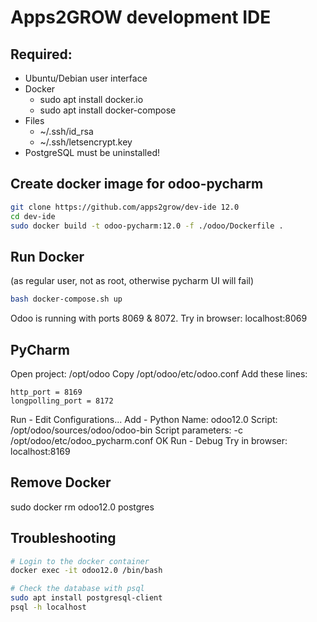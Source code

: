 # Apps2GROW development IDE

## Required:
- Ubuntu/Debian user interface
- Docker
  - sudo apt install docker.io
  - sudo apt install docker-compose
- Files
  - ~/.ssh/id_rsa
  - ~/.ssh/letsencrypt.key
- PostgreSQL must be uninstalled! 

## Create docker image for odoo-pycharm
```bash
git clone https://github.com/apps2grow/dev-ide 12.0
cd dev-ide
sudo docker build -t odoo-pycharm:12.0 -f ./odoo/Dockerfile .
```

## Run Docker 
(as regular user, not as root, otherwise pycharm UI will fail)
```bash
bash docker-compose.sh up
```
Odoo is running with ports 8069 & 8072.
Try in browser: localhost:8069

## PyCharm
Open project: /opt/odoo
Copy /opt/odoo/etc/odoo.conf
Add these lines:
```
http_port = 8169
longpolling_port = 8172
```
Run - Edit Configurations...
Add - Python
Name: odoo12.0
Script: /opt/odoo/sources/odoo/odoo-bin
Script parameters: -c /opt/odoo/etc/odoo_pycharm.conf
OK
Run - Debug
Try in browser: localhost:8169

## Remove Docker
sudo docker rm odoo12.0 postgres

## Troubleshooting
```bash
# Login to the docker container
docker exec -it odoo12.0 /bin/bash

# Check the database with psql
sudo apt install postgresql-client
psql -h localhost

```